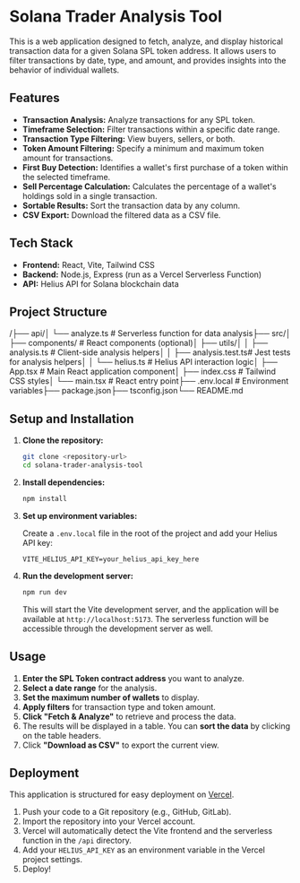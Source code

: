 # Solana Trader Analysis Tool

This is a web application designed to fetch, analyze, and display historical transaction data for a given Solana SPL token address. It allows users to filter transactions by date, type, and amount, and provides insights into the behavior of individual wallets.

## Features

-   **Transaction Analysis:** Analyze transactions for any SPL token.
-   **Timeframe Selection:** Filter transactions within a specific date range.
-   **Transaction Type Filtering:** View buyers, sellers, or both.
-   **Token Amount Filtering:** Specify a minimum and maximum token amount for transactions.
-   **First Buy Detection:** Identifies a wallet's first purchase of a token within the selected timeframe.
-   **Sell Percentage Calculation:** Calculates the percentage of a wallet's holdings sold in a single transaction.
-   **Sortable Results:** Sort the transaction data by any column.
-   **CSV Export:** Download the filtered data as a CSV file.

## Tech Stack

-   **Frontend:** React, Vite, Tailwind CSS
-   **Backend:** Node.js, Express (run as a Vercel Serverless Function)
-   **API:** Helius API for Solana blockchain data

## Project Structure

/├── api/│   └── analyze.ts        # Serverless function for data analysis├── src/│   ├── components/       # React components (optional)│   ├── utils/│   │   ├── analysis.ts     # Client-side analysis helpers│   │   ├── analysis.test.ts# Jest tests for analysis helpers│   │   └── helius.ts       # Helius API interaction logic│   ├── App.tsx             # Main React application component│   ├── index.css           # Tailwind CSS styles│   └── main.tsx            # React entry point├── .env.local              # Environment variables├── package.json├── tsconfig.json└── README.md
## Setup and Installation

1.  **Clone the repository:**
    ```bash
    git clone <repository-url>
    cd solana-trader-analysis-tool
    ```

2.  **Install dependencies:**
    ```bash
    npm install
    ```

3.  **Set up environment variables:**

    Create a `.env.local` file in the root of the project and add your Helius API key:

    ```
    VITE_HELIUS_API_KEY=your_helius_api_key_here
    ```

4.  **Run the development server:**
    ```bash
    npm run dev
    ```
    This will start the Vite development server, and the application will be available at `http://localhost:5173`. The serverless function will be accessible through the development server as well.

## Usage

1.  **Enter the SPL Token contract address** you want to analyze.
2.  **Select a date range** for the analysis.
3.  **Set the maximum number of wallets** to display.
4.  **Apply filters** for transaction type and token amount.
5.  **Click "Fetch & Analyze"** to retrieve and process the data.
6.  The results will be displayed in a table. You can **sort the data** by clicking on the table headers.
7.  Click **"Download as CSV"** to export the current view.

## Deployment

This application is structured for easy deployment on [Vercel](https://vercel.com/).

1.  Push your code to a Git repository (e.g., GitHub, GitLab).
2.  Import the repository into your Vercel account.
3.  Vercel will automatically detect the Vite frontend and the serverless function in the `/api` directory.
4.  Add your `HELIUS_API_KEY` as an environment variable in the Vercel project settings.
5.  Deploy!
